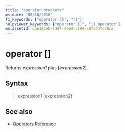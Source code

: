 ```yaml
---
title: "operator brackets"
ms.date: "08/30/2018"
f1_keywords: ["operator []", "[]"]
helpviewer_keywords: ["operator []", "[] operator"]
ms.assetid: dbe192eb-fd47-4ea4-af94-c87a047cd8ca
---
```

# operator \[\]

Returns *expression1* plus \[*expression2*\].

## Syntax

> expression1 [expression2]

## See also

- [Operators Reference](../../assembler/masm/operators-reference.md)
